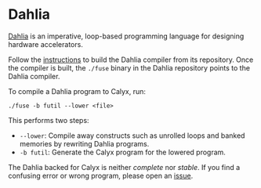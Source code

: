 # Dahlia

[Dahlia][] is an imperative, loop-based programming language for designing
hardware accelerators.

Follow the [instructions][] to build the Dahlia compiler from its repository.
Once the compiler is built, the `./fuse` binary in the Dahlia repository points
to the Dahlia compiler.

To compile a Dahlia program to Calyx, run:
```
./fuse -b futil --lower <file>
```

This performs two steps:
- `--lower`: Compile away constructs such as unrolled loops and banked memories by rewriting Dahlia programs.
- `-b futil`: Generate the Calyx program for the lowered program.

The Dahlia backed for Calyx is neither *complete* nor *stable*. If you find
a confusing error or wrong program, please open an [issue][].

[dahlia]: https://capra.cs.cornell.edu/dahlia
[instructions]: https://github.com/cucapra/dahlia#set-it-up
[issue]: https://github.com/cucapra/dahlia/issues
